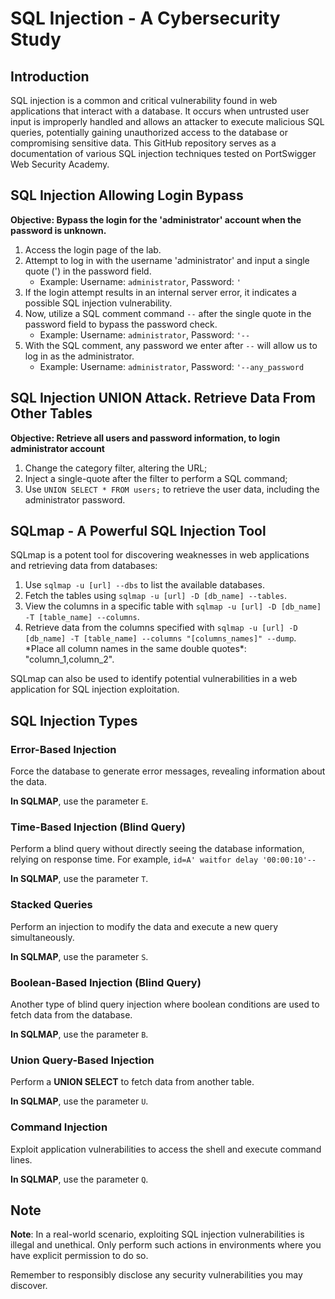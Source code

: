 # SQL Injection - A Cybersecurity Study

## Introduction

SQL injection is a common and critical vulnerability found in web applications that interact with a database. It occurs when untrusted user input is improperly handled and allows an attacker to execute malicious SQL queries, potentially gaining unauthorized access to the database or compromising sensitive data. This GitHub repository serves as a documentation of various SQL injection techniques tested on PortSwigger Web Security Academy.

## SQL Injection Allowing Login Bypass

**Objective: Bypass the login for the 'administrator' account when the password is unknown.**

1. Access the login page of the lab.
2. Attempt to log in with the username 'administrator' and input a single quote (') in the password field.
   - Example: Username: `administrator`, Password: `'`
3. If the login attempt results in an internal server error, it indicates a possible SQL injection vulnerability.
4. Now, utilize a SQL comment command `--` after the single quote in the password field to bypass the password check.
   - Example: Username: `administrator`, Password: `'--`
5. With the SQL comment, any password we enter after `--` will allow us to log in as the administrator.
   - Example: Username: `administrator`, Password: `'--any_password`

## SQL Injection UNION Attack. Retrieve Data From Other Tables

**Objective: Retrieve all users and password information, to login administrator account**

1. Change the category filter, altering the URL;
2. Inject a single-quote after the filter to perform a SQL command;
3. Use `UNION SELECT * FROM users;` to retrieve the user data, including the administrator password.

## SQLmap - A Powerful SQL Injection Tool

SQLmap is a potent tool for discovering weaknesses in web applications and retrieving data from databases:

1. Use `sqlmap -u [url] --dbs` to list the available databases.
2. Fetch the tables using `sqlmap -u [url] -D [db_name] --tables`.
3. View the columns in a specific table with `sqlmap -u [url] -D [db_name] -T [table_name] --columns`.
4. Retrieve data from the columns specified with `sqlmap -u [url] -D [db_name] -T [table_name] --columns "[columns_names]" --dump`. \*Place all column names in the same double quotes\*: "column_1,column_2".

SQLmap can also be used to identify potential vulnerabilities in a web application for SQL injection exploitation.

## SQL Injection Types

### Error-Based Injection

Force the database to generate error messages, revealing information about the data.

**In SQLMAP**, use the parameter `E`.

### Time-Based Injection (Blind Query)

Perform a blind query without directly seeing the database information, relying on response time. For example, `id=A' waitfor delay '00:00:10'--`

**In SQLMAP**, use the parameter `T`.

### Stacked Queries

Perform an injection to modify the data and execute a new query simultaneously.

**In SQLMAP**, use the parameter `S`.

### Boolean-Based Injection (Blind Query)

Another type of blind query injection where boolean conditions are used to fetch data from the database.

**In SQLMAP**, use the parameter `B`.

### Union Query-Based Injection

Perform a **UNION SELECT** to fetch data from another table.

**In SQLMAP**, use the parameter `U`.

### Command Injection

Exploit application vulnerabilities to access the shell and execute command lines.

**In SQLMAP**, use the parameter `Q`.

## Note

**Note**: In a real-world scenario, exploiting SQL injection vulnerabilities is illegal and unethical. Only perform such actions in environments where you have explicit permission to do so.

Remember to responsibly disclose any security vulnerabilities you may discover.
